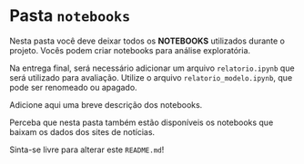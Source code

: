 # Pasta `notebooks`

Nesta pasta você deve deixar todos os **NOTEBOOKS** utilizados durante o projeto. Vocês podem criar notebooks para análise exploratória.

Na entrega final, será necessário adicionar um arquivo `relatorio.ipynb` que será utilizado para avaliação. Utilize o arquivo `relatorio_modelo.ipynb`, que pode ser renomeado ou apagado.

Adicione aqui uma breve descrição dos notebooks.

Perceba que nesta pasta também estão disponíveis os notebooks que baixam os dados dos sites de notícias.

Sinta-se livre para alterar este `README.md`!
